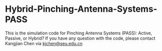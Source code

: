 # Hybrid-Pinching-Antenna-Systems-PASS
This is the simulation code for Pinching Antenna Systems (PASS): Active, Passive, or Hybrid? If you have any question with the code, please contact Kangjian Chen via kjchen@seu.edu.cn
